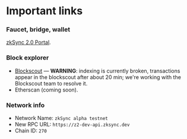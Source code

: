 # Important links

### Faucet, bridge, wallet

[zkSync 2.0 Portal](https://zqgai-staging-wallet-v2.zksync.dev).

### Block explorer

- [Blockscout](https://zksync-v2-testnet.zkscan.io) — **WARNING**: indexing is currently broken, transactions appear in the blockscout after about 20 min; we're working with the Blockscout team to resolve it.
- Etherscan (coming soon).


### Network info

- Network Name: `zkSync alpha testnet`
- New RPC URL: `https://z2-dev-api.zksync.dev`
- Chain ID: `270`
